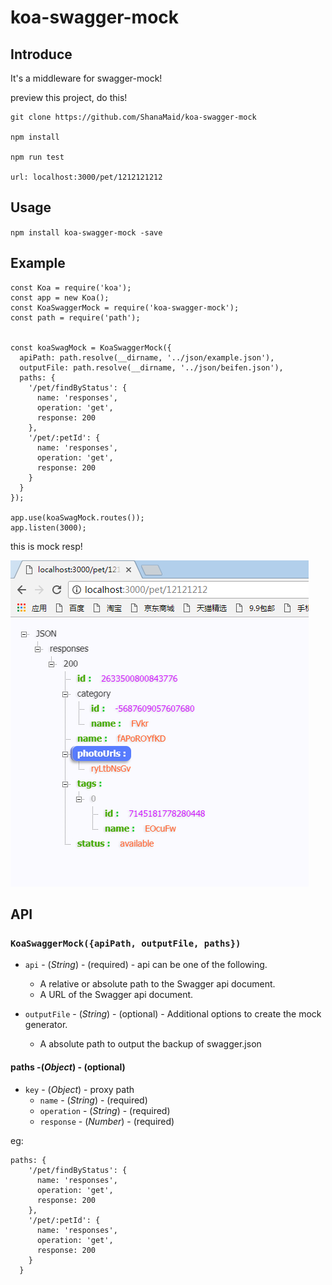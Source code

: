 # koa-swagger-mock
## Introduce
It's a middleware for swagger-mock!

preview this project, do this!
```
git clone https://github.com/ShanaMaid/koa-swagger-mock

npm install

npm run test

url: localhost:3000/pet/1212121212
```

## Usage
`npm install koa-swagger-mock -save`

## Example
```
const Koa = require('koa');
const app = new Koa();
const KoaSwaggerMock = require('koa-swagger-mock');
const path = require('path');


const koaSwagMock = KoaSwaggerMock({
  apiPath: path.resolve(__dirname, '../json/example.json'),
  outputFile: path.resolve(__dirname, '../json/beifen.json'),
  paths: {
    '/pet/findByStatus': {
      name: 'responses',
      operation: 'get',
      response: 200
    },
    '/pet/:petId': {
      name: 'responses',
      operation: 'get',
      response: 200
    }
  }
});

app.use(koaSwagMock.routes());
app.listen(3000);
```
this is mock resp!

![mock resp](./example/example.png)

## API
### `KoaSwaggerMock({apiPath, outputFile, paths})`

* `api` - (*String*) - (required) - api can be one of the following.
    - A relative or absolute path to the Swagger api document.
    - A URL of the Swagger api document.

* `outputFile` - (*String*) - (optional) - Additional options to create the mock generator.
    -  A absolute path to output the backup of swagger.json

#### paths -(*Object*) - (optional)
* `key` - (*Object*) - proxy path
    - `name` - (*String*) - (required)
    - `operation` - (*String*) - (required)
    - `response` - (*Number*) - (required)

eg:
```
paths: {
    '/pet/findByStatus': {
      name: 'responses',
      operation: 'get',
      response: 200
    },
    '/pet/:petId': {
      name: 'responses',
      operation: 'get',
      response: 200
    }
  }
```
